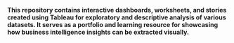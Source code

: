 **This repository contains interactive dashboards, worksheets, and stories created using Tableau for exploratory and descriptive analysis of various datasets. It serves as a portfolio and learning resource for showcasing how business intelligence insights can be extracted visually.**

